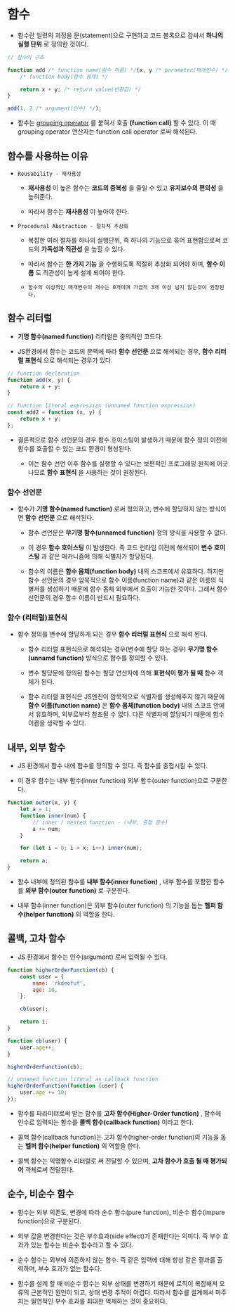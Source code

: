 # 함수

- 함수란 일련의 과정을 문(statement)으로 구현하고 코드 블록으로 감싸서 **하나의 실행 단위** 로 정의한 것이다.

```javascript
// 함수의 구조

function add /* function name(함수 이름) */(x, y /* parameter(매개변수) */) {
	/* function body(함수 몸체) */

	return x + y; /* return value(반환값) */
}

add(1, 2 /* argument(인수) */);
```

- 함수는 [grouping operator](./5.operator.md#그룹-연산자---grouping-operator) 를 붙혀서 호출 **(function call)** 할 수 있다. 이 때 grouping operator 연산자는 function call operator 로써 해석된다.

## 함수를 사용하는 이유

- `Reusability - 재사용성`

  - **재사용성** 이 높은 함수는 **코드의 중복성** 을 줄일 수 있고 **유지보수의 편의성** 을 높혀준다.

  - 따라서 함수는 **재사용성** 이 높아야 한다.

- `Procedural Abstraction - 절차적 추상화`

  - 복잡한 여러 절차를 하나의 실행단위, 즉 하나의 기능으로 묶어 표현함으로써 코드의 **가독성과 직관성** 을 높힐 수 있다.

  - 따라서 함수는 **한 가지 기능** 을 수행하도록 적절히 추상화 되어야 하며, **함수 이름** 도 직관성이 높게 설계 되어야 한다.

  - `함수의 이상적인 매개변수의 개수는 0개이며 가급적 3개 이상 넘지 않는것이 권장된다.`

## 함수 리터럴

- **기명 함수(named function)** 리터럴은 중의적인 코드다.

- JS환경에서 함수는 코드의 문맥에 따라 **함수 선언문** 으로 해석되는 경우, **함수 리터럴 표현식** 으로 해석되는 경우가 있다.

```javascript
// function declaration
function add(x, y) {
	return x + y;
}

// function literal expression (unnamed function expression)
const add2 = function (x, y) {
	return x + y;
};
```

- 결론적으로 함수 선언문의 경우 함수 호이스팅이 발생하기 때문에 함수 정의 이전에 함수를 호출할 수 있는 코드 환경이 형성된다.

  - 이는 함수 선언 이후 함수를 실행할 수 있다는 보편적인 프로그래밍 원칙에 어긋나므로 **함수 표현식** 을 사용하는 것이 권장된다.

### 함수 선언문

- 함수가 **기명 함수(named function)** 로써 정의하고, 변수에 할당하지 않는 방식이면 **함수 선언문** 으로 해석된다.

  - 함수 선언문은 **무기명 함수(unnamed function)** 정의 방식을 사용할 수 없다.

  - 이 경우 **함수 호이스팅** 이 발생한다. 즉 코드 런타임 이전에 해석되어 **변수 호이스팅** 과 같은 매커니즘에 의해 식별자가 할당된다.

  - 함수의 이름은 **함수 몸체(function body)** 내의 스코프에서 유효하다. 하지만 함수 선언문의 경우 암묵적으로 함수 이름(function name)과 같은 이름의 식별자를 생성하기 때문에 함수 몸체 외부에서 호출이 가능한 것이다. 그래서 함수 선언문의 경우 함수 이름이 반드시 필요하다.

### 함수 (리터럴)표현식

- 함수 정의를 변수에 할당하게 되는 경우 **함수 리터럴 표현식** 으로 해석 된다.

  - 함수 리터럴 표현식으로 해석되는 경우(변수에 할당 하는 경우) **무기명 함수(unnamd function)** 방식으로 함수를 정의할 수 있다.

  - 변수 할당문에 정의된 함수는 할당 연산자에 의해 **표현식이 평가 될 때** 함수 객체가 된다.

  - 함수 리터럴 표현식은 JS엔진이 암묵적으로 식별자를 생성해주지 않기 때문에 **함수 이름(function name)** 은 **함수 몸체(function body)** 내의 스코프 안에서 유효하며, 외부로부터 참조될 수 없다. 다른 식별자에 할당되기 때문에 함수 이름을 생략할 수 있다.

## 내부, 외부 함수

- JS 환경에서 함수 내에 함수를 정의할 수 있다. 즉 함수를 중첩시킬 수 있다.

- 이 경우 함수는 내부 함수(inner function) 외부 함수(outer function)으로 구분한다.

```javascript
function outer(x, y) {
	let a = 1;
	function inner(num) {
		// inner / nested function - (내부, 중첩 함수)
		a += num;
	}

	for (let i = 0; i < x; i++) inner(num);

	return a;
}
```

- 함수 내부에 정의된 함수를 **내부 함수(inner function)** , 내부 함수를 포함한 함수를 **외부 함수(outer function)** 로 구분한다.

- 내부 함수(inner function)은 외부 함수(outer function) 의 기능을 돕는 **헬퍼 함수(helper function)** 의 역할을 한다.

## 콜백, 고차 함수

- JS 환경에서 함수는 인수(argument) 로써 입력될 수 있다.

```javascript
function higherOrderFunction(cb) {
	const user = {
		name: 'rkdeofuf',
		age: 10,
	};

	cb(user);

	return i;
}

function cb(user) {
	user.age++;
}

higherOrderFunction(cb);

// unnamed function literal as callback function
higherOrderFunction(function (user) {
	user.age += 10;
});
```

- 함수를 파라미터로써 받는 함수를 **고차 함수(Higher-Order function)** , 함수에 인수로 입력되는 함수를 **콜백 함수(callback function)** 이라고 한다.

- 콜백 함수(callback function)는 고차 함수(higher-order function)의 기능을 돕는 **헬퍼 함수(helper function)** 의 역할을 한다.

- 콜백 함수는 익명함수 리터럴로 써 전달할 수 있으며, **고차 함수가 호출 될 때 평가되어** 객체로써 전달된다.

## 순수, 비순수 함수

- 함수는 외부 의존도, 변경에 따라 순수 함수(pure function), 비순수 함수(impure function)으로 구분된다.

- 외부 값을 변경한다는 것은 부수효과(side effect)가 존재한다는 의미다. 즉 부수 효과가 있는 함수는 비순수 함수라고 할 수 있다.

- 순수 함수는 외부에 의존하지 않는 함수. 즉 같은 입력에 대해 항상 같은 결과를 출력하며, 부수 효과가 없는 함수다.

- 함수를 설계 할 때 비순수 함수는 외부 상태를 변경하기 때문에 로직이 복잡해져 오류의 근본적인 원인이 되고, 상태 변경 추적이 어렵다. 따라서 함수를 설계에서 마주치는 필연적인 부수 효과를 최대한 억제하는 것이 중요하다.
